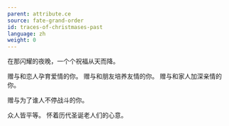 ```yaml
---
parent: attribute.ce
source: fate-grand-order
id: traces-of-christmases-past
language: zh
weight: 0
---
```


在那闪耀的夜晚，一个个祝福从天而降。

赠与和恋人孕育爱情的你。
赠与和朋友培养友情的你。
赠与和家人加深亲情的你。

赠与为了谁人不停战斗的你。

众人皆平等。
怀着历代圣诞老人们的心意。
